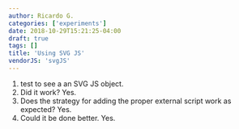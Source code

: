 ```yaml
---
author: Ricardo G.
categories: ['experiments']
date: 2018-10-29T15:21:25-04:00
draft: true
tags: []
title: 'Using SVG JS'
vendorJS: 'svgJS'
---
```


1. test to see a an SVG JS object.
2. Did it work? Yes.
3. Does the strategy for adding the proper external script work as expected? Yes.
4. Could it be done better. Yes.
